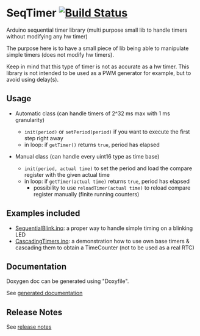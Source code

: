 # SeqTimer [![Build Status](https://travis-ci.org/SMFSW/SeqTimer.svg?branch=master)](https://travis-ci.org/SMFSW/SeqTimer)

Arduino sequential timer library (multi purpose small lib to handle timers without modifying any hw timer)

The purpose here is to have a small piece of lib being able to manipulate simple timers (does not modify hw timers).

Keep in mind that this type of timer is not as accurate as a hw timer.
This library is not intended to be used as a PWM generator for example, but to avoid using delay(s).

## Usage

- Automatic class (can handle timers of 2^32 ms max with 1 ms granularity)
  - `init(period)` or `setPeriod(period)` if you want to execute the first step right away
  - in loop: if `getTimer()` returns `true`, period has elapsed

- Manual class (can handle every uint16 type as time base)
  - `init(period, actual time)` to set the period and load the compare register with the given actual time
  - in loop: if `getTimer(actual time)` returns `true`, period has elapsed
    - possibility to use `reloadTimer(actual time)` to reload compare register manually (finite running counters)

## Examples included

- [SequentialBlink.ino](examples/SequentialBlink/SequentialBlink.ino): a proper way to handle simple timing on a blinking LED
- [CascadingTimers.ino](examples/CascadingTimers/CascadingTimers.ino): a demonstration how to use own base timers & cascading them to obtain a TimeCounter (not to be used as a real RTC)

## Documentation

Doxygen doc can be generated using "Doxyfile".

See [generated documentation](https://smfsw.github.io/SeqTimer/)

## Release Notes

See [release notes](ReleaseNotes.md)
